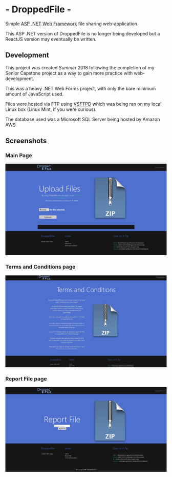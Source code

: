 # - DroppedFile -

Simple [ASP .NET Web Framework](https://dotnet.microsoft.com/apps/aspnet) file sharing web-application.

This ASP .NET version of DroppedFile is no longer being developed but a ReactJS version may eventually be written.

## Development
This project was created *Summer*  2018 following the completion of my Senior Capstone project as a way to gain more practice with web-development.

This was a heavy .NET Web Forms project, with only the bare minimum amount of JavaScript used.

Files were hosted via FTP using [VSFTPD](https://help.ubuntu.com/community/vsftpd) which was being ran on my  local Linux box (Linux Mint, if you were curious).

The database used was a Microsoft SQL Server being hosted by Amazon AWS.


## Screenshots

### Main Page
![1](https://raw.githubusercontent.com/aaprather/DroppedFile/master/DroppedFile/Images/main_page_DroppedFile.jpg)
### Terms and Conditions page
![enter image description here](https://raw.githubusercontent.com/aaprather/DroppedFile/master/DroppedFile/Images/terms_DroppedFile.jpg)
### Report File page
![enter image description here](https://raw.githubusercontent.com/aaprather/DroppedFile/master/DroppedFile/Images/report_file_DroppedFile.jpg)
